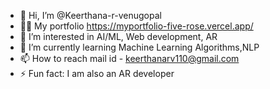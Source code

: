 - 👋 Hi, I’m @Keerthana-r-venugopal
- 👨‍💻 My portfolio https://myportfolio-five-rose.vercel.app/
- 👀 I’m interested in AI/ML, Web development, AR
- 🌱 I’m currently learning Machine Learning Algorithms,NLP
- 📫 How to reach mail id - keerthanarv110@gmail.com
- ⚡ Fun fact: I am also an AR developer
